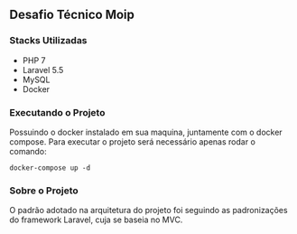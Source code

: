 ## Desafio Técnico Moip

### Stacks Utilizadas
- PHP 7
- Laravel 5.5
- MySQL
- Docker

### Executando o Projeto

Possuindo o docker instalado em sua maquina, juntamente com o docker compose. Para executar o projeto será necessário apenas rodar o comando:

    docker-compose up -d

### Sobre o Projeto

O padrão adotado na arquitetura do projeto foi seguindo as padronizações do framework Laravel, cuja se baseia no MVC. 
